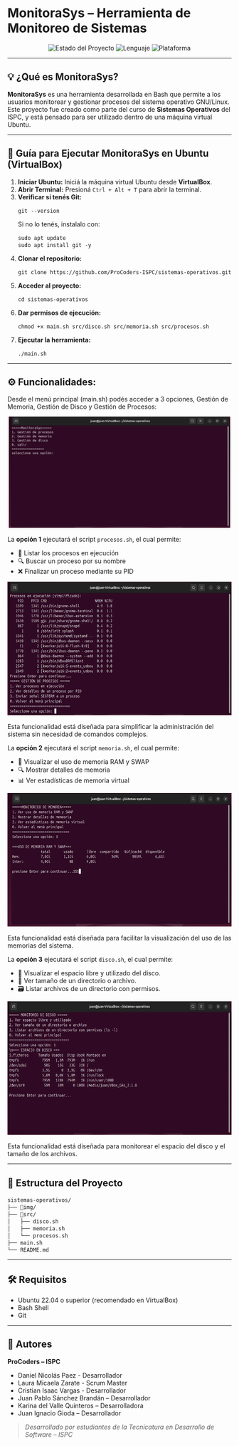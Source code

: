 
<h1>MonitoraSys – Herramienta de Monitoreo de Sistemas</h1>

<div align="center">
  <img src="https://img.shields.io/badge/Estado-En%20Desarrollo-yellow" alt="Estado del Proyecto">
  <img src="https://img.shields.io/badge/Lenguaje-Bash-blue" alt="Lenguaje">
  <img src="https://img.shields.io/badge/Plataforma-Ubuntu%20(VirtualBox)-orange" alt="Plataforma">
</div>

<hr>

<h2>💡 ¿Qué es MonitoraSys?</h2>
<p>
  <strong>MonitoraSys</strong> es una herramienta desarrollada en Bash que permite a los usuarios monitorear y gestionar procesos del sistema operativo GNU/Linux.
  Este proyecto fue creado como parte del curso de <strong>Sistemas Operativos</strong> del ISPC, y está pensado para ser utilizado dentro de una máquina virtual Ubuntu.
</p>

<hr>

<h2>📄 Guía para Ejecutar MonitoraSys en Ubuntu (VirtualBox)</h2>

<ol>
  <li><strong>Iniciar Ubuntu:</strong> Iniciá la máquina virtual Ubuntu desde <strong>VirtualBox</strong>.</li>
  <li><strong>Abrir Terminal:</strong> Presioná <code>Ctrl + Alt + T</code> para abrir la terminal.</li>
  <li><strong>Verificar si tenés Git:</strong>
    <pre><code>git --version</code></pre>
    Si no lo tenés, instalalo con:
    <pre><code>sudo apt update
sudo apt install git -y</code></pre>
  </li>
  <li><strong>Clonar el repositorio:</strong>
    <pre><code>git clone https://github.com/ProCoders-ISPC/sistemas-operativos.git</code></pre>
  </li>
  <li><strong>Acceder al proyecto:</strong>
    <pre><code>cd sistemas-operativos</code></pre>
  </li>
  <li><strong>Dar permisos de ejecución:</strong>
    <pre><code>chmod +x main.sh src/disco.sh src/memoria.sh src/procesos.sh</code></pre>
  </li>
  <li><strong>Ejecutar la herramienta:</strong>
    <pre><code>./main.sh</code></pre>
  </li>
</ol>

<hr>

<h2>⚙️ Funcionalidades: </h2>
<p>Desde el menú principal (main.sh) podés acceder a 3 opciones, Gestión de Memoria, Gestión de Disco y Gestión de Procesos:</p>
<div align="center">
 <img src="./img/captura_main.PNG" alt="Menú Principal" height="250">
</div>

<p>La <strong>opción 1</strong> ejecutará el script <code>procesos.sh</code>, el cual permite:</p>
<ul>
  <li>📄 Listar los procesos en ejecución</li>
  <li>🔍 Buscar un proceso por su nombre</li>
  <li>❌ Finalizar un proceso mediante su PID</li>
</ul>

<div align="center">
 <img src="./img/captura_procesos.PNG" alt="Gestión de Procesos" height="300">
</div>

<p>Esta funcionalidad está diseñada para simplificar la administración del sistema sin necesidad de comandos complejos.</p>


<p>La <strong>opción 2</strong> ejecutará el script <code>memoria.sh</code>, el cual permite:</p>
<ul>
  <li>🧩 Visualizar el uso de memoria RAM y SWAP</li>
  <li>🔍 Mostrar detalles de memoria</li>
  <li>📊 Ver estadísticas de memoria virtual</li>
</ul>

<div align="center">
 <img src="./img/captura_memoria.PNG" alt="Gestión de Memoria" height="300">
</div>

<p>Esta funcionalidad está diseñada para facilitar la visualización del uso de las memorias del sistema.</p>


<p>La <strong>opción 3</strong> ejecutará el script <code>disco.sh</code>, el cual permite:</p>
<ul>
  <li>💾 Visualizar el espacio libre y utilizado del disco.</li>
  <li>📂 Ver tamaño de un directorio o archivo.</li>
  <li>🗃️ Listar archivos de un directorio con permisos.</li>
</ul>

<div align="center">
 <img src="./img/captura_disco.PNG" alt="Gestión de Disco" height="300">
</div>

<p>Esta funcionalidad está diseñada para monitorear el espacio del disco y el tamaño de los archivos.</p>



<hr>

<h2>📁 Estructura del Proyecto</h2>
<pre><code>sistemas-operativos/
├── 📁img/
├── 📁src/
│   ├── disco.sh
│   ├── memoria.sh
│   └── procesos.sh
├── main.sh
└── README.md
</code></pre>

<hr>

<h2>🛠️ Requisitos</h2>
<ul>
  <li>Ubuntu 22.04 o superior (recomendado en VirtualBox)</li>
  <li>Bash Shell</li>
  <li>Git</li>
</ul>


<hr>

<h2>👥 Autores</h2>
<p><strong>ProCoders – ISPC</strong></p>
<ul>
  <li>Daniel Nicolás Paez - Desarrollador</li>
  <li>Laura Micaela Zarate - Scrum Master</li>
  <li>Cristian Isaac Vargas - Desarrollador</li>
  <li>Juan Pablo Sánchez Brandán – Desarrollador</li>
  <li>Karina del Valle Quinteros – Desarrolladora</li>
  <li>Juan Ignacio Gioda – Desarrollador</li>
</ul>

<blockquote><em>Desarrollado por estudiantes de la Tecnicatura en Desarrollo de Software – ISPC</em></blockquote>


